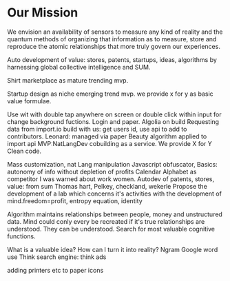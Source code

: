 # Our Mission
We envision an availability of sensors to measure any kind of reality and the quantum methods of organizing that information as to measure, store and reproduce the atomic relationships that more truly govern our experiences.

Auto development of value: stores, patents, startups, ideas, algorithms by harnessing global collective intelligence and SUM.

Shirt marketplace as mature trending mvp. 

Startup design as niche emerging trend mvp. 
we provide x for y as basic value formulae.


Use wit with double tap anywhere on screen or double click within input for change background fuctions.
Login and paper. 
Algolia on build
Requesting data from import.io 
build with us: get users id, use api to add to contributors. 
Leonard: managed via paper 
Beauty algorithm applied to import api
MVP:NatLangDev cobuilding as a service.
We provide X for Y
Clean code.

Mass customization, nat Lang manipulation 
Javascript obfuscator,
Basics: autonomy of info without depletion of profits
Calendar
Alphabet as competitor
I was warned about work women. 
Autodev of patents, stores, value: from sum 
Thomas hart, Pelkey, checkland, wekerle
Propose the development of a lab which concerns it's activities with the development of mind.freedom=profit, entropy equation, identity 

Algorithm maintains relationships between people, money and unstructured data.
Mind could conly every be recreated if it's true relationships are understood. 
They can be understood.
Search for most valuable cognitive functions.

What is a valuable idea?
How can I turn it into reality? 
Ngram Google word use 
Think search engine: think ads

adding printers etc to paper icons
